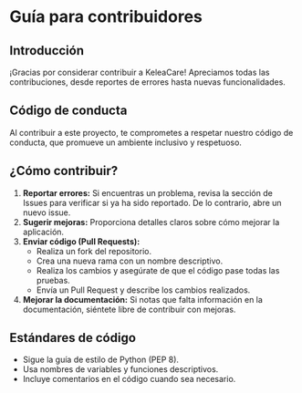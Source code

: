 # Guía para contribuidores

## Introducción
¡Gracias por considerar contribuir a KeleaCare! Apreciamos todas las contribuciones, desde reportes de errores hasta nuevas funcionalidades.

## Código de conducta
Al contribuir a este proyecto, te comprometes a respetar nuestro código de conducta, que promueve un ambiente inclusivo y respetuoso.

## ¿Cómo contribuir?
1. **Reportar errores:** Si encuentras un problema, revisa la sección de Issues para verificar si ya ha sido reportado. De lo contrario, abre un nuevo issue.
2. **Sugerir mejoras:** Proporciona detalles claros sobre cómo mejorar la aplicación.
3. **Enviar código (Pull Requests):**
   - Realiza un fork del repositorio.
   - Crea una nueva rama con un nombre descriptivo.
   - Realiza los cambios y asegúrate de que el código pase todas las pruebas.
   - Envía un Pull Request y describe los cambios realizados.
4. **Mejorar la documentación:** Si notas que falta información en la documentación, siéntete libre de contribuir con mejoras.

## Estándares de código
- Sigue la guía de estilo de Python (PEP 8).
- Usa nombres de variables y funciones descriptivos.
- Incluye comentarios en el código cuando sea necesario.